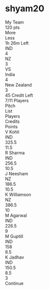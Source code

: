 # shyam20
<!DOCTYPE html>
<html>

<head>
    <meta charset="utf-8" />
    <meta name="viewport" content="initial-scale=1, width=device-width" />
    <link rel="stylesheet" href="./global.css" />
    <link rel="stylesheet" href="./index.css" />
    <link rel="stylesheet" href="https://fonts.googleapis.com/css2?family=Archivo:wght@400;500;600&display=swap" />
</head>

<body>
    <div class="daily-fantasy-1">
        <div class="daily-fantasy-1-child"></div>
        <div class="status-bar-light-parent">
            <img class="status-bar-light" alt="" src="./public/status-bar--light.svg" />
            <div class="cricket-quiz-parent">
                <div class="cricket-quiz">My Team</div>
                <img class="frame-icon" alt="" src="./public/frame.svg" /><img class="icon-feather-menu" alt=""
                    src="./public/icon-feathermenu.svg" /><img class="frame-icon1" alt="" src="./public/frame1.svg" />
                <div class="frame-parent">
                    <img class="frame-icon2" alt="" src="./public/frame2.svg" />
                    <div class="pts"><span class="span">120 </span>pts</div>
                </div>
            </div>
            <img class="group-icon" alt="" src="./public/group.svg" /><img class="path-6-icon" alt=""
                src="./public/path-6.svg" />
        </div>
        <div class="frame-group">
            <div class="vector-parent">
                <img class="vector-icon" alt="" src="./public/vector.svg" />
                <div class="pts">More</div>
            </div>
            <div class="vector-group">
                <img class="vector-icon" alt="" src="./public/vector1.svg" />
                <div class="pts">Less</div>
            </div>
        </div>
        <div class="h-26m-left-wrapper">
            <div class="h-26m-left">1h 26m Left</div>
        </div>
        <div class="group-parent">
            <div class="flag-parent">
                <img class="flag-icon" alt="" src="./public/flag@2x.png" />
                <div class="flag-parent">
                    <div class="ind">IND</div>
                    <div class="wrapper">
                        <div class="pts">4</div>
                    </div>
                </div>
            </div>
            <div class="flag-group">
                <img class="flag-icon1" alt="" src="./public/flag1@2x.png" />
                <div class="nz-parent">
                    <div class="ind">NZ</div>
                    <div class="container">
                        <div class="pts">3</div>
                    </div>
                </div>
            </div>
            <div class="rectangle-parent">
                <div class="group-child"></div>
                <div class="vs-wrapper">
                    <div class="pts">VS</div>
                </div>
            </div>
        </div>
        <div class="group-container">
            <div class="flag-container">
                <img class="flag-icon2" alt="" src="./public/flag2@2x.png" />
                <div class="india-parent">
                    <div class="india">India</div>
                    <div class="frame">
                        <div class="h-26m-left">4</div>
                    </div>
                </div>
            </div>
            <div class="group-div">
                <img class="flag-icon2" alt="" src="./public/flag3@2x.png" />
                <div class="india-parent">
                    <div class="india">New Zealand</div>
                    <div class="frame-div">
                        <div class="h-26m-left">3</div>
                    </div>
                </div>
            </div>
        </div>
        <div class="group-parent1">
            <div class="rectangle-group">
                <div class="group-item"></div>
                <div class="credit-left">
                    <span>45</span><span class="credit-left1"> Credit Left</span>
                </div>
                <div class="rectangle-container">
                    <div class="group-inner"></div>
                    <div class="rectangle-div"></div>
                </div>
            </div>
            <div class="rectangle-parent1">
                <div class="group-child1"></div>
                <div class="players">
                    <span>7/11</span><span class="credit-left1"> Players</span>
                </div>
                <div class="rectangle-container">
                    <div class="group-inner"></div>
                    <div class="group-child3"></div>
                </div>
            </div>
            <div class="rectangle-parent3">
                <div class="group-child4"></div>
                <div class="group-child5"></div>
                <div class="group-child6"></div>
                <div class="frame-container">
                    <img class="frame-icon3" alt="" src="./public/frame3.svg" />
                    <div class="h-26m-left">Pitch</div>
                </div>
                <div class="frame-parent1">
                    <img class="frame-icon4" alt="" src="./public/frame4.svg" />
                    <div class="h-26m-left">List</div>
                </div>
            </div>
        </div>
        <div class="daily-fantasy-1-inner">
            <div class="rectangle-parent4">
                <div class="group-child7"></div>
                <div class="rectangle-parent5">
                    <div class="group-child8"></div>
                    <div class="players2">Players</div>
                    <div class="credits">Credits</div>
                    <div class="points">Points</div>
                </div>
                <div class="player-list-parent">
                    <div class="player-list">
                        <div class="rectangle-copy-25"></div>
                        <div class="rectangle-copy-26"></div>
                        <div class="player-name-parent">
                            <div class="player-name">V Kohli</div>
                            <div class="selected-copy">IND</div>
                        </div>
                        <div class="points1">325.5</div>
                        <div class="credits1">11.5</div>
                        <div class="london-spirit-parent">
                            <img class="london-spirit-icon" alt="" src="./public/-londonspirit@2x.png" /><img
                                class="manchester-originals-icon" alt="" src="./public/-manchesteroriginals@2x.png" />
                        </div>
                        <img class="player-list-child" alt="" src="./public/group-4184.svg" />
                    </div>
                    <div class="player-list">
                        <div class="rectangle-copy-25"></div>
                        <div class="rectangle-copy-261"></div>
                        <div class="player-name-group">
                            <div class="player-name">R Sharma</div>
                            <div class="selected-copy">IND</div>
                        </div>
                        <div class="points1">256.5</div>
                        <div class="credits1">10.5</div>
                        <div class="london-spirit-parent">
                            <img class="london-spirit-icon" alt="" src="./public/-londonspirit@2x.png" /><img
                                class="manchester-originals-icon" alt="" src="./public/-manchesteroriginals@2x.png" />
                        </div>
                        <img class="player-list-item" alt="" src="./public/group-41841.svg" />
                    </div>
                    <div class="player-list">
                        <div class="rectangle-copy-25"></div>
                        <div class="rectangle-copy-26"></div>
                        <div class="player-name-container">
                            <div class="player-name">J Neesham</div>
                            <div class="selected-copy">NZ</div>
                        </div>
                        <div class="points1">186.5</div>
                        <div class="credits1">10.5</div>
                        <div class="london-spirit-parent">
                            <img class="manchester-originals-icon" alt="" src="./public/-londonspirit@2x.png" /><img
                                class="london-spirit-icon" alt="" src="./public/-manchesteroriginals@2x.png" />
                        </div>
                        <img class="player-list-child" alt="" src="./public/group-41842.svg" />
                    </div>
                    <div class="player-list">
                        <div class="rectangle-copy-25"></div>
                        <div class="rectangle-copy-26"></div>
                        <div class="player-name-parent1">
                            <div class="player-name">K Williamson</div>
                            <div class="selected-copy">NZ</div>
                        </div>
                        <div class="points1">386.5</div>
                        <div class="credits1">10</div>
                        <div class="london-spirit-parent">
                            <img class="manchester-originals-icon" alt="" src="./public/-londonspirit@2x.png" /><img
                                class="london-spirit-icon" alt="" src="./public/-manchesteroriginals@2x.png" />
                        </div>
                        <img class="player-list-child" alt="" src="./public/group-41842.svg" />
                    </div>
                    <div class="player-list">
                        <div class="rectangle-copy-25"></div>
                        <div class="rectangle-copy-261"></div>
                        <div class="player-name-parent2">
                            <div class="player-name">M Agarwal</div>
                            <div class="selected-copy">IND</div>
                        </div>
                        <div class="points1">226.5</div>
                        <div class="credits1">9</div>
                        <div class="london-spirit-parent">
                            <img class="london-spirit-icon" alt="" src="./public/-londonspirit@2x.png" /><img
                                class="manchester-originals-icon" alt="" src="./public/-manchesteroriginals@2x.png" />
                        </div>
                        <img class="player-list-item" alt="" src="./public/group-41841.svg" />
                    </div>
                    <div class="player-list">
                        <div class="rectangle-copy-25"></div>
                        <div class="rectangle-copy-26"></div>
                        <div class="player-name-parent3">
                            <div class="player-name">M Guptill</div>
                            <div class="selected-copy">IND</div>
                        </div>
                        <div class="points1">158</div>
                        <div class="credits1">8.5</div>
                        <div class="london-spirit-parent">
                            <img class="manchester-originals-icon" alt="" src="./public/-londonspirit@2x.png" /><img
                                class="london-spirit-icon" alt="" src="./public/-manchesteroriginals@2x.png" />
                        </div>
                        <img class="player-list-child" alt="" src="./public/group-41843.svg" />
                    </div>
                    <div class="player-list">
                        <div class="rectangle-copy-25"></div>
                        <div class="rectangle-copy-26"></div>
                        <div class="player-name-parent4">
                            <div class="player-name">K Jadhav</div>
                            <div class="selected-copy">IND</div>
                        </div>
                        <div class="points1">150.5</div>
                        <div class="credits1">8.5</div>
                        <div class="london-spirit-parent">
                            <img class="london-spirit-icon" alt="" src="./public/-londonspirit@2x.png" /><img
                                class="manchester-originals-icon" alt="" src="./public/-manchesteroriginals@2x.png" />
                        </div>
                        <img class="player-list-child" alt="" src="./public/group-41843.svg" />
                    </div>
                </div>
            </div>
        </div>
        <div class="frame-parent2">
            <div class="vector-container">
                <img class="vector-icon2" alt="" src="./public/vector2.svg" /><img class="frame-icon2" alt=""
                    src="./public/frame5.svg" />
            </div>
            <div class="ellipse-parent">
                <img class="ellipse-icon" alt="" src="./public/ellipse-255.svg" />
                <div class="div4">3</div>
            </div>
        </div>
        <div class="continue-wrapper">
            <div class="pts">Continue</div>
        </div>
    </div>
</body>

</html>
